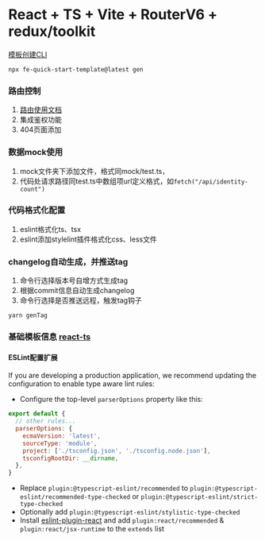 # React + TS + Vite + RouterV6 + redux/toolkit

[模板创建CLI](https://github.com/racheljoin/templates.git)
```
npx fe-quick-start-template@latest gen
```


### 路由控制
1. [路由使用文档](https://reactrouter.com/en/6.21.1)
2. 集成鉴权功能
3. 404页面添加

### 数据mock使用
1. mock文件夹下添加文件，格式同mock/test.ts，
2. 代码处请求路径同test.ts中数组项url定义格式，如```fetch("/api/identity-count")```

### 代码格式化配置
1. eslint格式化ts、tsx
2. eslint添加stylelint插件格式化css、less文件

### changelog自动生成，并推送tag
1. 命令行选择版本号自增方式生成tag
2. 根据commit信息自动生成changelog
3. 命令行选择是否推送远程，触发tag钩子
```
yarn genTag
```

### 


### 基础模板信息 [react-ts](https://vitejs.dev/guide/)

#### ESLint配置扩展

If you are developing a production application, we recommend updating the configuration to enable type aware lint rules:

- Configure the top-level `parserOptions` property like this:

```js
export default {
  // other rules...
  parserOptions: {
    ecmaVersion: 'latest',
    sourceType: 'module',
    project: ['./tsconfig.json', './tsconfig.node.json'],
    tsconfigRootDir: __dirname,
  },
}
```

- Replace `plugin:@typescript-eslint/recommended` to `plugin:@typescript-eslint/recommended-type-checked` or `plugin:@typescript-eslint/strict-type-checked`
- Optionally add `plugin:@typescript-eslint/stylistic-type-checked`
- Install [eslint-plugin-react](https://github.com/jsx-eslint/eslint-plugin-react) and add `plugin:react/recommended` & `plugin:react/jsx-runtime` to the `extends` list
